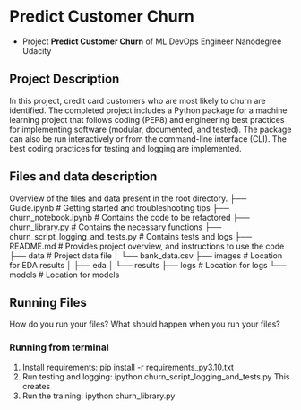 # Predict Customer Churn

- Project **Predict Customer Churn** of ML DevOps Engineer Nanodegree Udacity

## Project Description
In this project, credit card customers who are most likely to churn are identified. The completed project includes a Python package for a machine learning project that follows coding (PEP8) and engineering best practices for implementing software (modular, documented, and tested). The package can also be run interactively or from the command-line interface (CLI). The best coding practices for testing and logging are implemented.

## Files and data description
Overview of the files and data present in the root directory. 
├── Guide.ipynb          # Getting started and troubleshooting tips
├── churn_notebook.ipynb # Contains the code to be refactored
├── churn_library.py     # Contains the necessary functions
├── churn_script_logging_and_tests.py # Contains tests and logs
├── README.md            # Provides project overview, and instructions to use the code
├── data                 # Project data file
│   └── bank_data.csv
├── images               # Location for EDA results
│   ├── eda
│   └── results
├── logs				 # Location for logs
└── models               # Location for models

## Running Files
How do you run your files? What should happen when you run your files?

### Running from terminal
1. Install requirements: pip install -r requirements_py3.10.txt
2. Run testing and logging: ipython churn_script_logging_and_tests.py
    This creates 
3. Run the training: ipython churn_library.py




